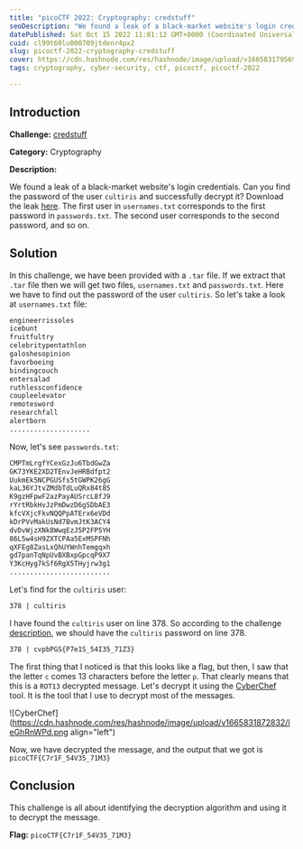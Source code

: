 ```yaml
---
title: "picoCTF 2022: Cryptography: credstuff"
seoDescription: "We found a leak of a black-market website's login credentials. Can you find the password of the user cultiris and successfully decrypt it?..."
datePublished: Sat Oct 15 2022 11:01:12 GMT+0000 (Coordinated Universal Time)
cuid: cl99t60lu000709jtdenr4px2
slug: picoctf-2022-cryptography-credstuff
cover: https://cdn.hashnode.com/res/hashnode/image/upload/v1665831795697/b6as2xjOM.png
tags: cryptography, cyber-security, ctf, picoctf, picoctf-2022

---
```


## Introduction
**Challenge:** [credstuff](https://play.picoctf.org/practice/challenge/261?originalEvent=70&page=1)

**Category:** Cryptography

**Description:**

We found a leak of a black-market website's login credentials. Can you find the password of the user `cultiris` and successfully decrypt it? Download the leak [here](https://artifacts.picoctf.net/c/534/leak.tar).
The first user in `usernames.txt` corresponds to the first password in `passwords.txt`. The second user corresponds to the second password, and so on.

## Solution
In this challenge, we have been provided with a `.tar` file. If we extract that `.tar` file then we will get two files, `usernames.txt` and `passwords.txt`. Here we have to find out the password of the user `cultiris`. So let's take a look at `usernames.txt` file:
```txt
engineerrissoles
icebunt
fruitfultry
celebritypentathlon
galoshesopinion
favorboeing
bindingcouch
entersalad
ruthlessconfidence
coupleelevator
remotesword
researchfall
alertborn
....................
```
Now, let's see `passwords.txt`:
```txt
CMPTmLrgfYCexGzJu6TbdGwZa
GK73YKE2XD2TEnvJeHRBdfpt2
UukmEk5NCPGUSfs5tGWPK26gG
kaL36YJtvZMdbTdLuQRx84t85
K9gzHFpwF2azPayAUSrcL8fJ9
rYrtRbkHvJzPmDwzD6gSDbAE3
kfcVXjcFkvNQQPpATErx6eVDd
kDrPVvMakUsNd7BvmJtK3ACY4
dvDvWjzXNk8WwqEzJ5P2FP5YH
86L5w4sH9ZXTCPAa5ExMSPFNh
qXFEg8ZasLxQhUYWnhTemgqxh
gd7panTqNpUvBXBxpGpcqP9X7
Y3KcHyg7kSf6RgX5THyjrw3g1
.........................
```
Let's find for the `cultiris` user:
```txt
378 | cultiris
``` 
I have found the `cultiris` user on line 378. So according to the challenge [description](#heading-introduction), we should have the `cultiris` password on line 378.
```txt
378 | cvpbPGS{P7e1S_54I35_71Z3}
```
The first thing that I noticed is that this looks like a flag, but then, I saw that the letter `c` comes 13 characters before the letter `p`. That clearly means that this is a `ROT13` decrypted message. Let's decrypt it using the [CyberChef](https://gchq.github.io/CyberChef/) tool. It is the tool that I use to decrypt most of the messages.

![CyberChef](https://cdn.hashnode.com/res/hashnode/image/upload/v1665831872832/leGhRnWPd.png align="left")

Now, we have decrypted the message, and the output that we got is `picoCTF{C7r1F_54V35_71M3}`

## Conclusion
This challenge is all about identifying the decryption algorithm and using it to decrypt the message.

**Flag:** `picoCTF{C7r1F_54V35_71M3}`